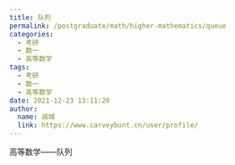 ```yaml
---
title: 队列
permalink: /postgraduate/math/higher-mathematics/queue
categories: 
  - 考研
  - 数一
  - 高等数学
tags: 
  - 考研
  - 数一
  - 高等数学
date: 2021-12-23 13:11:20
author: 
  name: 诚城
  link: https://www.carveybunt.cn/user/profile/
---
```

高等数学——队列